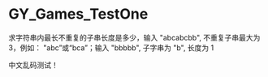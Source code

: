 # GY_Games_TestOne
求字符串内最长不重复的子串长度是多少，输入 "abcabcbb", 不重复子串最大为3，例如： "abc”或“bca”；输入 "bbbbb", 子字串为 "b", 长度为 1

中文乱码测试！
